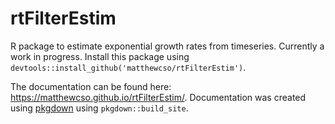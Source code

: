 # rtFilterEstim
R package to estimate exponential growth rates from timeseries. Currently a work in progress. Install this package using `devtools::install_github('matthewcso/rtFilterEstim')`.

The documentation can be found here: https://matthewcso.github.io/rtFilterEstim/. Documentation was created using [pkgdown](https://pkgdown.r-lib.org/) using `pkgdown::build_site`. 
